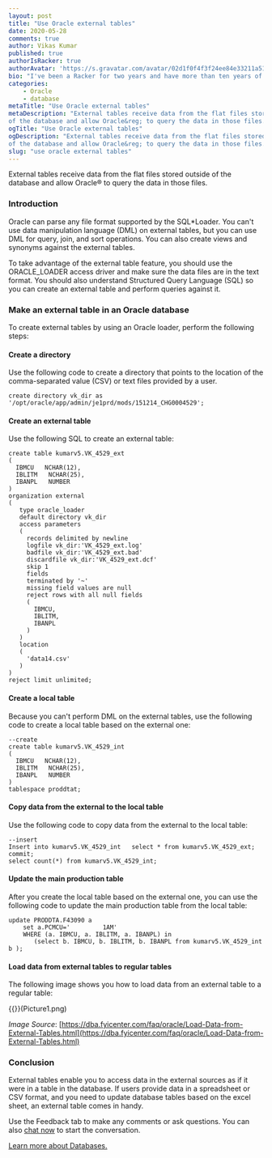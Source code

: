 ```yaml
---
layout: post
title: "Use Oracle external tables"
date: 2020-05-28
comments: true
author: Vikas Kumar
published: true
authorIsRacker: true
authorAvatar: 'https://s.gravatar.com/avatar/02d1f0f4f3f24ee84e33211a51a0b237'
bio: "I've been a Racker for two years and have more than ten years of Oracle&reg; DBA experience. Currently I work on Oracle, MongoDB&reg;, and other NoSQL databases."
categories:
    - Oracle
    - database
metaTitle: "Use Oracle external tables"
metaDescription: "External tables receive data from the flat files stored outside
of the database and allow Oracle&reg; to query the data in those files."
ogTitle: "Use Oracle external tables"
ogDescription: "External tables receive data from the flat files stored outside
of the database and allow Oracle&reg; to query the data in those files."
slug: "use oracle external tables" 
---
```

External tables receive data from the flat files stored outside of the database
and allow Oracle&reg; to query the data in those files.

<!--more-->

### Introduction

Oracle can parse any file format supported by the SQL\*Loader. You can't use data
manipulation language (DML) on external tables, but you can use DML for query, join,
and sort operations. You can also create views and synonyms against the external tables.

To take advantage of the external table feature, you should use the ORACLE_LOADER
access driver and make sure the data files are in the text format. You should
also understand Structured Query Language (SQL) so you can create an external table and
perform queries against it.

### Make an external table in an Oracle database

To create external tables by using an Oracle loader, perform the following steps:

#### Create a directory

Use the following code to create a directory that points to the location of the
comma-separated value (CSV) or text files provided by a user.

    create directory vk_dir as '/opt/oracle/app/admin/je1prd/mods/151214_CHG0004529';

#### Create an external table

Use the following SQL to create an external table:

    create table kumarv5.VK_4529_ext
    (
      IBMCU   NCHAR(12),
      IBLITM   NCHAR(25),
      IBANPL   NUMBER
    )
    organization external
    (
       type oracle_loader
       default directory vk_dir
       access parameters
       (
         records delimited by newline
         logfile vk_dir:'VK_4529_ext.log'
         badfile vk_dir:'VK_4529_ext.bad'
         discardfile vk_dir:'VK_4529_ext.dcf'
         skip 1
         fields
         terminated by '~'
         missing field values are null
         reject rows with all null fields
         (
           IBMCU,
           IBLITM,
           IBANPL
         )
       )
       location
       (
         'data14.csv'
       )
    )
    reject limit unlimited;

#### Create a local table

Because you can't perform DML on the external tables, use the following code to
create a local table based on the external one:

    --create
    create table kumarv5.VK_4529_int
    (
      IBMCU   NCHAR(12),
      IBLITM   NCHAR(25),
      IBANPL   NUMBER
    )
    tablespace proddtat;

#### Copy data from the external to the local table

Use the following code to copy data from the external to the local table:

    --insert
    Insert into kumarv5.VK_4529_int   select * from kumarv5.VK_4529_ext;
    commit;
    select count(*) from kumarv5.VK_4529_int;

#### Update the main production table

After you create the local table based on the external one, you can use the
following code to update the main production table from the local table:

    update PRODDTA.F43090 a
        set a.PCMCU='         1AM'
        WHERE (a. IBMCU, a. IBLITM, a. IBANPL) in
           (select b. IBMCU, b. IBLITM, b. IBANPL from kumarv5.VK_4529_int b );

#### Load data from external tables to regular tables

The following image shows you how to load data from an external table to a
regular table:

{{<image src="" title="" alt="">}}(Picture1.png)

*Image Source*: [https://dba.fyicenter.com/faq/oracle/Load-Data-from-External-Tables.html](https://dba.fyicenter.com/faq/oracle/Load-Data-from-External-Tables.html)

### Conclusion

External tables enable you to access data in the external sources as if it were
in a table in the database. If users provide data in a spreadsheet or CSV
format, and you need to update database tables based on the excel sheet, an
external table comes in handy.


Use the Feedback tab to make any comments or ask questions. You can also
[chat now](https://www.rackspace.com/#chat) to start the conversation.

<a class="cta red" id="cta" href="https://www.rackspace.com/dba-services">Learn more about Databases.</a>
